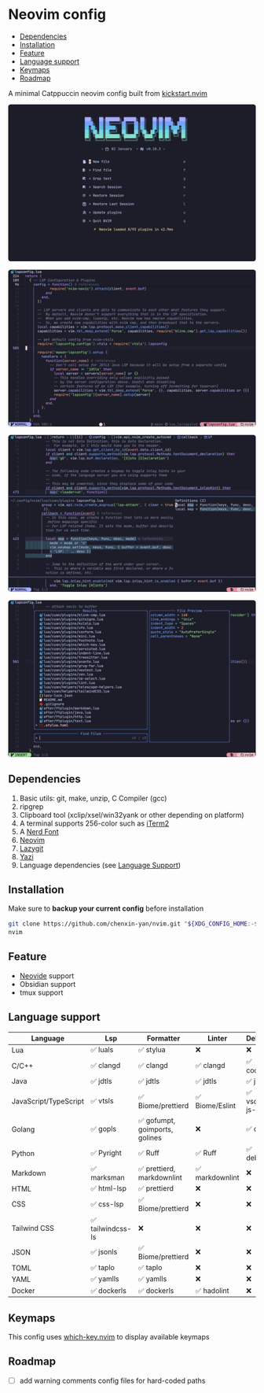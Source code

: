 # Neovim config

<!--toc:start-->

- [Dependencies](#dependencies)
- [Installation](#installation)
- [Feature](#feature)
- [Language support](#language-support)
- [Keymaps](#keymaps)
- [Roadmap](#roadmap)
<!--toc:end-->

A minimal Catppuccin neovim config built from [kickstart.nvim](https://github.com/nvim-lua/kickstart.nvim)

![Preview 1](./preview_1.png)

![Preview 2](./preview_2.png)

![Preview 3](./preview_3.png)

![Preview 4](./preview_4.png)

## Dependencies

1. Basic utils: git, make, unzip, C Compiler (gcc)
2. ripgrep
3. Clipboard tool (xclip/xsel/win32yank or other depending on platform)
4. A terminal supports 256-color such as [iTerm2](https://iterm2.com/index.html)
5. A [Nerd Font](https://www.nerdfonts.com/#home)
6. [Neovim](https://neovim.io)
7. [Lazygit](https://github.com/jesseduffield/lazygit)
8. [Yazi](https://yazi-rs.github.io)
9. Language dependencies (see [Language Support](#language-support))

## Installation

Make sure to **backup your current config** before installation

```bash
git clone https://github.com/chenxin-yan/nvim.git "${XDG_CONFIG_HOME:-$HOME/.config}"/nvim
nvim
```

## Feature

- [Neovide](https://github.com/neovide/neovide) support
- Obsidian support
- tmux support

## Language support

| Language              | Lsp               | Formatter                      | Linter          | Debugger           | Testing                       |
| --------------------- | ----------------- | ------------------------------ | --------------- | ------------------ | ----------------------------- |
| Lua                   | ✅ luals          | ✅ stylua                      | ❌              | ❌                 | ❌                            |
| C/C++                 | ✅ clangd         | ✅ clangd                      | ✅ clangd       | ✅ codelldb        | ❌                            |
| Java                  | ✅ jdtls          | ✅ jdtls                       | ✅ jdtls        | ✅ jdtls           | ✅ java-test                  |
| JavaScript/TypeScript | ✅ vtsls          | ✅ Biome/prettierd             | ✅ Biome/Eslint | ✅ vscode-js-debug | ✅ neotest-jest/vimtest-mocha |
| Golang                | ✅ gopls          | ✅ gofumpt, goimports, golines | ❌              | ✅ delve           | ✅ neotest-golang             |
| Python                | ✅ Pyright        | ✅ Ruff                        | ✅ Ruff         | ✅ debugpy         | ✅ neotest-python             |
| Markdown              | ✅ marksman       | ✅ prettierd, markdownlint     | ✅ markdownlint | ❌                 | ❌                            |
| HTML                  | ✅ html-lsp       | ✅ prettierd                   | ❌              | ❌                 | ❌                            |
| CSS                   | ✅ css-lsp        | ✅ Biome/prettierd             | ❌              | ❌                 | ❌                            |
| Tailwind CSS          | ✅ tailwindcss-ls | ❌                             | ❌              | ❌                 | ❌                            |
| JSON                  | ✅ jsonls         | ✅ Biome/prettierd             | ❌              | ❌                 | ❌                            |
| TOML                  | ✅ taplo          | ✅ taplo                       | ❌              | ❌                 | ❌                            |
| YAML                  | ✅ yamlls         | ✅ yamlls                      | ❌              | ❌                 | ❌                            |
| Docker                | ✅ dockerls       | ✅ dockerls                    | ✅ hadolint     | ❌                 | ❌                            |

## Keymaps

This config uses [which-key.nvim](https://github.com/folke/which-key.nvim) to display available keymaps

## Roadmap

- [ ] add warning comments config files for hard-coded paths
